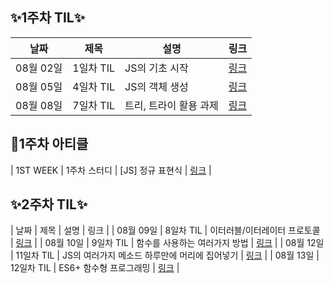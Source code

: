 ✨1주차 TIL✨
----------
| 날짜 | 제목  | 설명              | 링크     |
| ---- | ----- | ----------------- | -------- |
| 08월 02일 | 1일차 TIL | JS의 기초 시작 | [링크](https://velog.io/@gyulhana/TIL-%EB%8D%B0%EB%B8%8C%EC%BD%94%EC%8A%A4-01-%EB%87%8C%EA%B0%80-%ED%84%B0%EC%A7%80%EA%B3%A0-%EC%9E%88%EC%96%B4%EC%9A%94) |
| 08월 05일 | 4일차 TIL | JS의 객체 생성 | [링크](https://velog.io/@gyulhana/TIL-JS-%EA%B0%9D%EC%B2%B4%EB%A5%BC-%EC%83%9D%EC%84%B1%ED%95%98%EB%8A%94-4%EA%B0%80%EC%A7%80-%EB%B0%A9%EB%B2%95) |
| 08월 08일 | 7일차 TIL | 트리, 트라이 활용 과제 | [링크](https://velog.io/@gyulhana/TIL-JS-트리-트라이-과제하기) |

📝1주차 아티클
----------
| 1ST WEEK | 1주차 스터디 | \[JS\] 정규 표현식 | [링크](https://velog.io/@gyulhana/JS-%EC%A0%95%EA%B7%9C-%ED%91%9C%ED%98%84%EC%8B%9D) |

✨2주차 TIL✨
----------
| 날짜 | 제목  | 설명              | 링크     |
| 08월 09일 | 8일차 TIL | 이터러블/이터레이터 프로토콜 | [링크](https://velog.io/@gyulhana/TIL-데브코스-6일차) |
| 08월 10일 | 9일차 TIL | 함수를 사용하는 여러가지 방법 | [링크](https://velog.io/@gyulhana/TIL-JS-%ED%95%A8%EC%88%98-%EC%82%AC%EC%9A%A9%EB%B2%95) |
| 08월 12일 | 11일차 TIL | JS의 여러가지 메소드 하루만에 머리에 집어넣기 | [링크](https://velog.io/@gyulhana/TIL-JS-%EA%B5%AC%EC%A1%B0-%EB%B6%84%ED%95%B4-%EC%98%B5%EC%85%94%EB%84%90-%EC%B2%B4%EC%9D%B4%EB%8B%9D-%EA%B7%B8-%EC%99%B8-%EC%97%AC%EB%9F%AC%EA%B0%80%EC%A7%80-%EB%A9%94%EC%86%8C%EB%93%9CforEach-map-find-filter-some-every) |
| 08월 13일 | 12일차 TIL | ES6+ 함수형 프로그래밍 | [링크](https://velog.io/@gyulhana/TIL-ES6-%ED%95%A8%EC%88%98%ED%98%95-%ED%94%84%EB%A1%9C%EA%B7%B8%EB%9E%98%EB%B0%8D) |